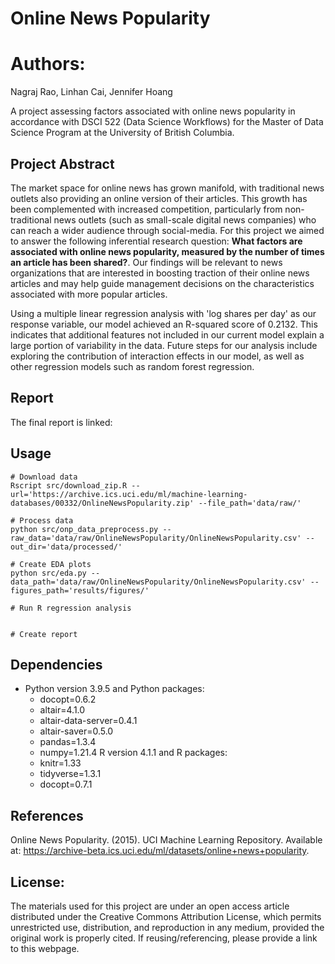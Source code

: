 # Online News Popularity

# Authors: 

Nagraj Rao, Linhan Cai, Jennifer Hoang

A project assessing factors associated with online news popularity in accordance with DSCI 522 
(Data Science Workflows) for the Master of Data Science Program at the University of British Columbia.

## Project Abstract

The market space for online news has grown manifold, with traditional news outlets 
also providing an online version of their articles. This growth has been complemented 
with increased competition, particularly from non-traditional news outlets 
(such as small-scale digital news companies) who can reach a wider audience through social-media. 
For this project we aimed to answer the following inferential research question: 
**What factors are associated with online news popularity, measured by the number of times an article has been shared?**. 
Our findings will be relevant to news organizations that are interested in boosting traction of their online news articles 
and may help guide management decisions on the characteristics associated with more popular articles. 

Using a multiple linear regression analysis with 'log shares per day' as our response variable, our model achieved an R-squared score of 0.2132. This indicates that additional features not included in our current model explain a large portion of variability in the data. Future steps for our analysis include exploring the contribution of interaction effects in our model, as well as other regression models such as random forest regression. 

## Report

The final report is linked: 

## Usage

```
# Download data
Rscript src/download_zip.R --url='https://archive.ics.uci.edu/ml/machine-learning-databases/00332/OnlineNewsPopularity.zip' --file_path='data/raw/'

# Process data
python src/onp_data_preprocess.py --raw_data='data/raw/OnlineNewsPopularity/OnlineNewsPopularity.csv' --out_dir='data/processed/'

# Create EDA plots
python src/eda.py --data_path='data/raw/OnlineNewsPopularity/OnlineNewsPopularity.csv' --figures_path='results/figures/'

# Run R regression analysis


# Create report

```

## Dependencies
- Python version 3.9.5 and Python packages:
  - docopt=0.6.2
  - altair=4.1.0
  - altair-data-server=0.4.1
  - altair-saver=0.5.0
  - pandas=1.3.4
  - numpy=1.21.4
R version 4.1.1 and R packages:
  - knitr=1.33
  - tidyverse=1.3.1
  - docopt=0.7.1

## References

Online News Popularity. (2015). UCI Machine Learning Repository. Available at: https://archive-beta.ics.uci.edu/ml/datasets/online+news+popularity.

## License:

The materials used for this project are under an open access article distributed under the Creative Commons Attribution License, which permits unrestricted use, distribution, and reproduction in any medium, provided the original work is properly cited. If reusing/referencing, please provide a link to this webpage.


